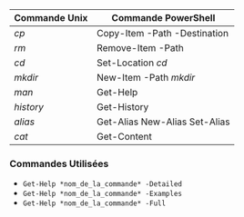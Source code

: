 | Commande Unix | Commande PowerShell                             |
|---------------|-------------------------------------------------|
| *cp*          | Copy-Item -Path -Destination                   |
| *rm*          | Remove-Item -Path                               |
| *cd*          | Set-Location *cd*                               |
| *mkdir*       | New-Item -Path *mkdir*                          |
| *man*         | Get-Help                                        |
| *history*     | Get-History                                     |
| *alias*       | Get-Alias New-Alias Set-Alias                   |
| *cat*         | Get-Content                                     |

### Commandes Utilisées
- `Get-Help *nom_de_la_commande* -Detailed`
- `Get-Help *nom_de_la_commande* -Examples`
- `Get-Help *nom_de_la_commande* -Full`